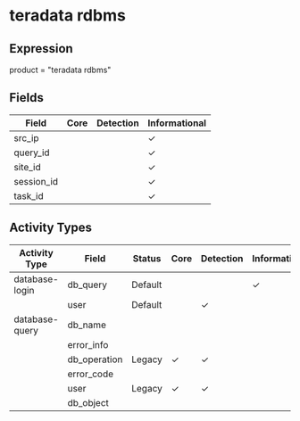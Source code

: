 teradata rdbms
==============

Expression
----------

product = "teradata rdbms"

Fields
------

| Field      | Core | Detection | Informational |
| ---------- | ---- | --------- | ------------- |
| src_ip     |      |           | &#10003;      |
| query_id   |      |           | &#10003;      |
| site_id    |      |           | &#10003;      |
| session_id |      |           | &#10003;      |
| task_id    |      |           | &#10003;      |

Activity Types
--------------

| Activity Type  | Field        | Status  | Core     | Detection | Informational |
| -------------- | ------------ | ------- | -------- | --------- | ------------- |
| database-login | db_query     | Default |          |           | &#10003;      |
|                | user         | Default |          | &#10003;  |               |
| database-query | db_name      |         |          |           |               |
|                | error_info   |         |          |           |               |
|                | db_operation | Legacy  | &#10003; | &#10003;  |               |
|                | error_code   |         |          |           |               |
|                | user         | Legacy  | &#10003; | &#10003;  |               |
|                | db_object    |         |          |           |               |

